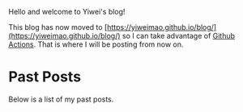 Hello and welcome to Yiwei's blog! <br> 

This blog has now moved to 
[https://yiweimao.github.io/blog/](https://yiweimao.github.io/blog/) so I can take advantage of [Github Actions](https://github.com/features/actions). That is where I will be posting from now on.

# Past Posts

Below is a list of my past posts. 


